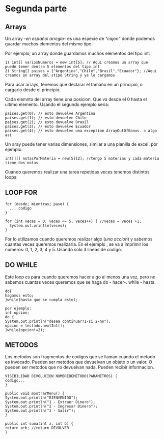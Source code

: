 # Segunda parte

## Arrays
Un array -*en español arreglo*- es una especie de *"cajon"* donde podemos guardar
muchos elementos del mismo tipo.

Por ejemplo, un array donde guardamos muchos elementos del tipo int:

```
1) int[] variosNumeros = new int[5]; // Aqui creamos un array que puede tener dentro 5 elementos del tipo int
2) String[] paises = {"Argentina","Chile","Brasil","Ecuador"}; //Aqui creamos un array del stipo String y ya lo cargamos
```
Para usar arrays, tenemos que declarar el tamaño en un principio, o cargarlo desde el principio. 

Cada  elemnto del array tiene una posicion. Que va desde el 0 hasta el ultimo elemento. 
Usando el segundo ejemplo seria:
```
paises.get(0); // esto devuelve Argentina
paises.get(1); // esto devuelve Chile
paises.get(2); // esto devuelve Brasil
paises.get(3); // esto devuelve Ecuador
paises.get(4); // esto devuelve una exception ArrayOutOfBonus. o algo asi 
```
Un aray puede tener varias dimensiones, similar a una planilla de excel.
por ejemplo:
```
int[][] notasPorMateria = new[5][2]; //tengo 5 materias y cada materia tiene dos notas
```

Cuando queremos realizar una tarea repetidas veces tenemos distintos loops:
## LOOP FOR 
```
for (desde; mientras; paso) {
  ... codigo
}

for (int veces = 0; veces <= 5; veces++) { //veces = veces +1;
  System.out.println(veces);
}

```
For lo utilizamos cuando queremos realizar algo (*una accion*) y sabemos cuantas veces queremos realizarla.
En el ejemplo , se va a imprimir los numeros: 0, 1, 2, 3, 4 y 5. Usando solo 3 lineas de codigo.

## DO WHILE
Este loop es para cuando queremos hacer algo al menos una vez, pero no sabemos cuantas veces queremos que se haga
do - hacer-. while - hasta.

```
do{
hagamos esto;
}while(hasta que se cumpla esto);

por ejemplo:
int opcion;
do {
System.out.println("desea continuar?1-si 2-no");
opcion = teclado.nextInt();
}while(opcion!=2);
```

## METODOS

Los metodos son fragmentos de codigos que se llaman cuando el metodo es invocado.
Pueden ser metodos que devuelvan un objeto o un valor. O pueden ser metodos que no devuelvan nada.
Pueden recibir informacion.

```
VISIBILIDAD DEVOLUCION NOMBREDEMETODO(PARAMETROS) {
codigo...
}

public void mostrarMenu() {
System.out.println("BIENVENIDO");
System.out.println("1 - Extraer Dinero");
System.out.println("2 - Ingresar Dinero");
System.out.println("3 - Salir");
}

public int suma(int a, int b) {
return a+b; //return DEVOLVER 
}

```